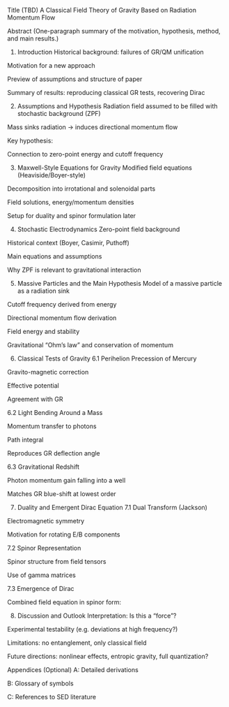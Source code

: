 Title (TBD)
A Classical Field Theory of Gravity Based on Radiation Momentum Flow

Abstract
(One-paragraph summary of the motivation, hypothesis, method, and main results.)

1. Introduction
Historical background: failures of GR/QM unification

Motivation for a new approach

Preview of assumptions and structure of paper

Summary of results: reproducing classical GR tests, recovering Dirac

2. Assumptions and Hypothesis
Radiation field assumed to be filled with stochastic background (ZPF)

Mass sinks radiation → induces directional momentum flow

Key hypothesis:

 
Connection to zero-point energy and cutoff frequency

3. Maxwell-Style Equations for Gravity
Modified field equations (Heaviside/Boyer-style)

Decomposition into irrotational and solenoidal parts

Field solutions, energy/momentum densities

Setup for duality and spinor formulation later

4. Stochastic Electrodynamics
Zero-point field background

Historical context (Boyer, Casimir, Puthoff)

Main equations and assumptions

Why ZPF is relevant to gravitational interaction

5. Massive Particles and the Main Hypothesis
Model of a massive particle as a radiation sink

Cutoff frequency derived from energy

Directional momentum flow derivation

Field energy and stability

Gravitational “Ohm’s law” and conservation of momentum

6. Classical Tests of Gravity
6.1 Perihelion Precession of Mercury

Gravito-magnetic correction

Effective potential

Agreement with GR

6.2 Light Bending Around a Mass

Momentum transfer to photons

Path integral

Reproduces GR deflection angle

6.3 Gravitational Redshift

Photon momentum gain falling into a well

Matches GR blue-shift at lowest order

7. Duality and Emergent Dirac Equation
7.1 Dual Transform (Jackson)

Electromagnetic symmetry

Motivation for rotating E/B components

7.2 Spinor Representation

Spinor structure from field tensors

Use of gamma matrices

7.3 Emergence of Dirac

Combined field equation in spinor form:

8. Discussion and Outlook
Interpretation: Is this a “force”?

Experimental testability (e.g. deviations at high frequency?)

Limitations: no entanglement, only classical field

Future directions: nonlinear effects, entropic gravity, full quantization?

Appendices (Optional)
A: Detailed derivations

B: Glossary of symbols

C: References to SED literature